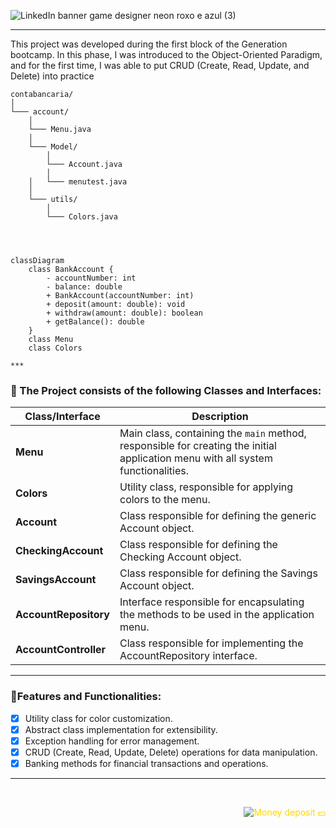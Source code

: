 ![LinkedIn banner game designer neon roxo e azul (3)](https://github.com/caoslourenco/contabancaria/assets/18141491/ca6502dc-b021-459e-8536-db2c18d130ca)

<!--

![LinkedIn banner game designer neon roxo e azul (1)](https://github.com/caoslourenco/contabancaria/assets/18141491/37aeb8b8-e26c-4859-b14b-d83f4f9536e3)

 ?
 
![LinkedIn banner game designer neon roxo e azul (2)](https://github.com/caoslourenco/contabancaria/assets/18141491/169ee795-f0d8-4bc5-b94f-7c33d32c2e30) -->

***
This project was developed during the first block of the Generation bootcamp. In this phase, I was introduced to the Object-Oriented Paradigm, and for the first time, I was able to put CRUD (Create, Read, Update, and Delete) into practice

```
contabancaria/
│
└─── account/
    │
    └─── Menu.java
    │
    └─── Model/
        │
        └─── Account.java
        │
    │   └─── menutest.java
    │
    └─── utils/
        │
        └─── Colors.java




classDiagram
    class BankAccount {
        - accountNumber: int
        - balance: double
        + BankAccount(accountNumber: int)
        + deposit(amount: double): void
        + withdraw(amount: double): boolean
        + getBalance(): double
    }
    class Menu
    class Colors

***

```

### 🏦 The Project consists of the following Classes and Interfaces:

| Class/Interface    | Description                                                |
| ------------------- | --------------------------------------------------------- |
| **Menu**            | Main class, containing the `main` method, responsible for creating the initial application menu with all system functionalities. |
| **Colors**          | Utility class, responsible for applying colors to the menu. |
| **Account**         | Class responsible for defining the generic Account object. |
| **CheckingAccount** | Class responsible for defining the Checking Account object. |
| **SavingsAccount**  | Class responsible for defining the Savings Account object. |
| **AccountRepository** | Interface responsible for encapsulating the methods to be used in the application menu. |
| **AccountController** | Class responsible for implementing the AccountRepository interface. |

***
###  📍Features and Functionalities:

- [x] Utility class for color customization.
- [x] Abstract class implementation for extensibility.
- [x] Exception handling for error management.
- [x] CRUD (Create, Read, Update, Delete) operations for data manipulation.
- [x] Banking methods for financial transactions and operations.

***
 
&nbsp;
<p align="right" style="color: #FFD700;">
      <img src="https://komarev.com/ghpvc/?username=cloruenc&label=Money+deposit++💵+&color=800080" alt="Money deposit 💵"/>
  </a>
</p>
